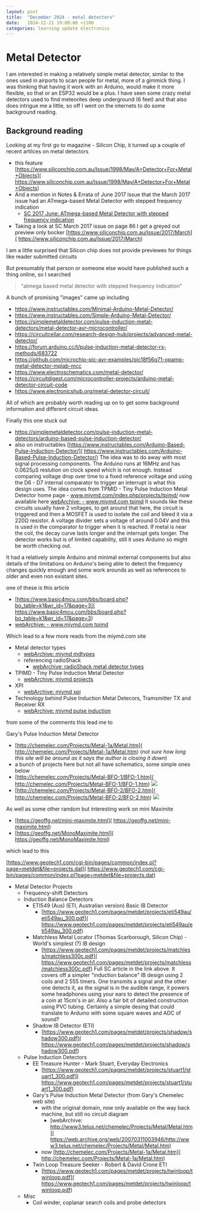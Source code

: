 ```yaml
---
layout: post
title:  "December 2024 - metal detectors"
date:   2024-12-21 19:00:00 +1100
categories: learning update electronics
---
```


# Metal Detector

I am interested in making a relatively simple metal detector, similar to the
ones used in airports to scan people for metal, more of a gimmick thing. I was
thinking that having it work with an Arduino, would make it more flexible, so
that or an ESP32 would be a plus. I have seen some crazy metal detectors used
to find meteorites deep underground (6 feet) and that also does intrigue me a
little, so off I went on the internets to do some background reading.

## Background reading

Looking at my first go to magazine - Silicon Chip, it turned up a couple of
recent artilces on metal detectors

- this feature
  [https://www.siliconchip.com.au/Issue/1998/May/A+Detector+For+Metal+Objects](
  https://www.siliconchip.com.au/Issue/1998/May/A+Detector+For+Metal+Objects)
- And a mention in Notes & Errata of June 2017 issue that the March 2017 issue
  had an ATmega-based Metal Detector with stepped frequency indication
    - [SC 2017 June: ATmega-based Metal Detector with stepped frequency indication](
      https://www.siliconchip.com.au/Issue/2017/June/Micromite+LCD+BackPack+V2+-+ATmega-based+Metal+Detector+with+stepped+frequency+indication+%28Notebook+Mar17%29)
- Taking a look at SC March 2017 issue on page 86 I get a greyed out preview
  only bocker [https://www.siliconchip.com.au/Issue/2017/March](
  https://www.siliconchip.com.au/Issue/2017/March)

I am a little surprised that Silicon chip does not provide previewes for things
like reader submitted circuits

But presumably that person or someone else would have published such a thing
online, so I searched

> "atmega based metal detector with stepped frequency indication"

A bunch of promising "images" came up including

- https://www.instructables.com/Minimal-Arduino-Metal-Detector/
- https://www.instructables.com/Simple-Arduino-Metal-Detector/
- https://simplemetaldetector.com/pulse-induction-metal-detectors/metal-detector-avr-microcontroller/
- https://circuitcellar.com/research-design-hub/projects/advanced-metal-detector/
- https://forum.arduino.cc/t/pulse-induction-metal-detector-rx-methods/683722
- https://github.com/microchip-pic-avr-examples/pic18f56q71-opamp-metal-detector-mplab-mcc
- https://www.electroschematics.com/metal-detector/
- https://circuitdigest.com/microcontroller-projects/arduino-metal-detector-circuit-code
- https://www.electronicshub.org/metal-detector-circuit/

All of which are probably worth reading up on to get some background
information and different circuit ideas.

Finally this one stuck out
- https://simplemetaldetector.com/pulse-induction-metal-detectors/arduino-based-pulse-induction-detector/
- also on instructables [https://www.instructables.com/Arduino-Based-Pulse-Induction-Detector/](
  https://www.instructables.com/Arduino-Based-Pulse-Induction-Detector/)
  The idea was to do away with most signal processing components. The Arduino
  runs at 16MHz and has 0.0625µS reslution on clock speed which is not enough.
  Instead comparing voltage drop over time to a fixed reference voltage and
  using the D6 - D7 internal comparator to trigger an interrupt is what this
  design uses. The idea comes from TPMID - Tiny Pulse Induction Metal Detector
  home page - www.miymd.com/index.php/projects/tpimd/ now available here
  [webArchive: - www.miymd.com tpimd](
  https://web.archive.org/web/20160713212419/http://www.miymd.com/index.php/projects/tpimd)
  It sounds like these circuits usually have 2 voltages, to get around that
  here, the circuit is triggered and then a MOSFET is used to isolate the coil
  and bleed it via a 220Ω resistor. A voltage divider sets a voltage of around
  0.04V and this is used in the comparator to trigger when it is reached. If
  metal is near the coil, the decay curve lasts longer and the interrupt gets
  longer. The detector works but is of limited capability, still it uses
  Arduino so might be worth checking out.

It had a relatively simple Arduino and minimal external components but also
details of the limitations on Arduino's being able to detect the frequency
changes quickly enough and some work arounds as well as references to older and
even non existant sites.

one of these is this article
- [https://www.basic4mcu.com/bbs/board.php?bo_table=k1&wr_id=17&page=3](
  https://www.basic4mcu.com/bbs/board.php?bo_table=k1&wr_id=17&page=3)
- [webArchive: - www.miymd.com tpimd](
  https://web.archive.org/web/20160713212419/http://www.miymd.com/index.php/projects/tpimd)

Which lead to a few more reads from the miymd.com site
- Metal detector types
    - [webArchive: miymd mdtypes](
      https://web.archive.org/web/20160728015924/http://www.miymd.com/index.php/mdtypes)
    - referencing radioShack
        - [webArchive: radioShack metal detector types](
          https://web.archive.org/web/20081220070531/http://www.radioshack.com/uc/index.jsp?page=researchLibraryArticle&articleUrl=..%2Fgraphics%2Fuc%2Frsk%2FResearchLibrary%2FBuyersGuides%2Fresearch%2FMetalDetectors01.html)
- TPIMD - Tiny Pulse Induction Metal Detector
    - [webArchive: miymd projects](
      https://web.archive.org/web/20160709080241/http://www.miymd.com/index.php/projects)
- XPI
    - [webArchive: miymd xpi](
      https://web.archive.org/web/20170708192428/http://www.miymd.com/index.php/projects/xpi/)
- Technology behind Pulse Induction Metal Detecors, Tramsmitter TX and
  Receiver RX
    - [webArchive: miymd pulse induction](
      https://web.archive.org/web/20170402124230/http://miymd.com/index.php/mdtypes/pulse-induction/)

from some of the comments this lead me to

Gary's Pulse Induction Metal Detector
  - [http://chemelec.com/Projects/Metal-1a/Metal.htm](
    http://chemelec.com/Projects/Metal-1a/Metal.htm) (_not sure how long this
    site will be around as it says the author is closing it down_)
  - a bunch of projects here but not all have schematics, some simple ones
    below
  - [http://chemelec.com/Projects/Metal-BFO-1/BFO-1.htm](
    http://chemelec.com/Projects/Metal-BFO-1/BFO-1.htm)
    ![](http://chemelec.com/Projects/Metal-BFO-1/BFO-1.png)
  - [http://chemelec.com/Projects/Metal-BFO-2/BFO-2.htm](
    http://chemelec.com/Projects/Metal-BFO-2/BFO-2.htm)
    ![](http://chemelec.com/Projects/Metal-BFO-2/BFO-2-Schematic.png)

As well as some other random but interesting work on mini Maximite
- [https://geoffg.net/mini-maximite.html](
  https://geoffg.net/mini-maximite.html)
- [https://geoffg.net/MonoMaximite.html](
  https://geoffg.net/MonoMaximite.html)

which lead to this

[https://www.geotech1.com/cgi-bin/pages/common/index.pl?page=metdet&file=projects.dat](
https://www.geotech1.com/cgi-bin/pages/common/index.pl?page=metdet&file=projects.dat)

- Metal Detector Projects
    - Frequency-shift Detectors
    - Induction Balance Detectors
        - ETI549 (Aus) (ETI, Australian version) Basic IB Detector
            - [https://www.geotech1.com/pages/metdet/projects/eti549au/eti549au_300.pdf](
              https://www.geotech1.com/pages/metdet/projects/eti549au/eti549au_300.pdf)
        - Matchless Metal Locator (Thomas Scarborough, Silicon Chip) - World's
          simplest (?) IB design
            - [https://www.geotech1.com/pages/metdet/projects/matchless/matchless300c.pdf](
              https://www.geotech1.com/pages/metdet/projects/matchless/matchless300c.pdf)
              Full SC article in the link above. It covers off a simpler
              "induction balance" IB design using 2 coils and 2 555 timers. One
              transmits a signal and the other one detects it, as the signal is
              in the audible range, it powers some headphones using your ears
              to detect the presence of a coin at 15cm's in air. Also a fair
              bit of detailed construction using PVC tubing. Certainly a simple
              desing that could translate to Arduino with some square waves and
              ADC of sound?
        - Shadow IB Detector (ETI)
            - [https://www.geotech1.com/pages/metdet/projects/shadow/shadow300.pdf](
              https://www.geotech1.com/pages/metdet/projects/shadow/shadow300.pdf)
    - Pulse Induction Detectors
        - EE Treasure Hunter - Mark Stuart, Everyday Electronics
            - [https://www.geotech1.com/pages/metdet/projects/stuart1/stuart1_300.pdf](
              https://www.geotech1.com/pages/metdet/projects/stuart1/stuart1_300.pdf)
        - Gary's Pulse Induction Metal Detector (from Gary's Chemelec web site)
            - with the original domain, now only available on the way back machine, but still no circuit diagram
                - [webArchive: http://www3.telus.net/chemelec/Projects/Metal/Metal.htm](
                  https://web.archive.org/web/20070311003946/http://www3.telus.net/chemelec/Projects/Metal/Metal.htm)
            - now [http://chemelec.com/Projects/Metal-1a/Metal.htm](
              http://chemelec.com/Projects/Metal-1a/Metal.htm)
        - Twin Loop Treasure Seeker - Robert & David Crone ETI
            - [https://www.geotech1.com/pages/metdet/projects/twinloop/twinloop.pdf](
              https://www.geotech1.com/pages/metdet/projects/twinloop/twinloop.pdf)
    - Misc
        - Coil winder, coplanar search coils and probe detectors

